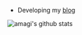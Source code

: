 - Developing my [blog]

[blog]: http://amagi.love/

![amagi's github stats](https://github-readme-stats.vercel.app/api?username=amagiddmxh&show_icons=true)
